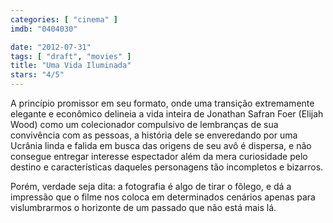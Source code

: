 ```yaml
---
categories: [ "cinema" ]
imdb: "0404030"

date: "2012-07-31"
tags: [ "draft", "movies" ]
title: "Uma Vida Iluminada"
stars: "4/5"
---
```

A princípio promissor em seu formato, onde uma transição extremamente elegante e econômico delineia a vida inteira de Jonathan Safran Foer (Elijah Wood) como um colecionador compulsivo de lembranças de sua convivência com as pessoas, a história dele se enveredando por uma Ucrânia linda e falida em busca das origens de seu avô é dispersa, e não consegue entregar interesse espectador além da mera curiosidade pelo destino e características daqueles personagens tão incompletos e bizarros.

Porém, verdade seja dita: a fotografia é algo de tirar o fôlego, e dá a impressão que o filme nos coloca em determinados cenários apenas para vislumbrarmos o horizonte de um passado que não está mais lá.
